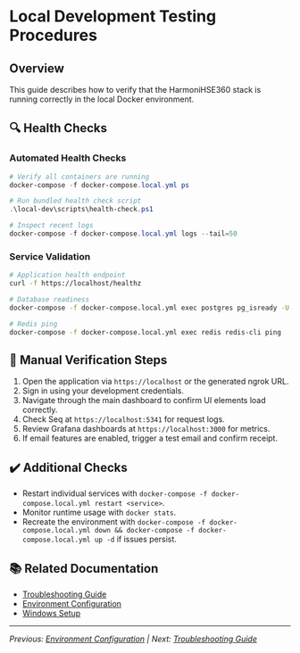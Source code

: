 # Local Development Testing Procedures

## Overview

This guide describes how to verify that the HarmoniHSE360 stack is running correctly in the local Docker environment.

## 🔍 Health Checks

### Automated Health Checks
```powershell
# Verify all containers are running
docker-compose -f docker-compose.local.yml ps

# Run bundled health check script
.\local-dev\scripts\health-check.ps1

# Inspect recent logs
docker-compose -f docker-compose.local.yml logs --tail=50
```

### Service Validation
```bash
# Application health endpoint
curl -f https://localhost/healthz

# Database readiness
docker-compose -f docker-compose.local.yml exec postgres pg_isready -U harmoni360

# Redis ping
docker-compose -f docker-compose.local.yml exec redis redis-cli ping
```

## 📝 Manual Verification Steps

1. Open the application via `https://localhost` or the generated ngrok URL.
2. Sign in using your development credentials.
3. Navigate through the main dashboard to confirm UI elements load correctly.
4. Check Seq at `https://localhost:5341` for request logs.
5. Review Grafana dashboards at `https://localhost:3000` for metrics.
6. If email features are enabled, trigger a test email and confirm receipt.

## ✔️ Additional Checks

- Restart individual services with `docker-compose -f docker-compose.local.yml restart <service>`.
- Monitor runtime usage with `docker stats`.
- Recreate the environment with `docker-compose -f docker-compose.local.yml down && docker-compose -f docker-compose.local.yml up -d` if issues persist.

## 📚 Related Documentation
- [Troubleshooting Guide](./Troubleshooting.md)
- [Environment Configuration](./Environment_Configuration.md)
- [Windows Setup](./Windows_Setup.md)

---

*Previous: [Environment Configuration](./Environment_Configuration.md) | Next: [Troubleshooting Guide](./Troubleshooting.md)*
